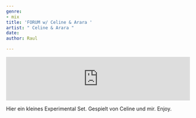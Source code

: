 ```yaml
---
genre:
- mix
title: 'FORUM w/ Celine & Arara '
artist: " Celine & Arara "
date: 
author: Raul

---
```

<iframe width="100%" height="120" src="https://www.mixcloud.com/widget/iframe/?hide_cover=1&feed=%2FRadio80K%2Fforum-w-celine-b2b-arara-110522%2F" frameborder="0" ></iframe>

Hier ein kleines Experimental Set. Gespielt von Celine und mir. 
Enjoy. 